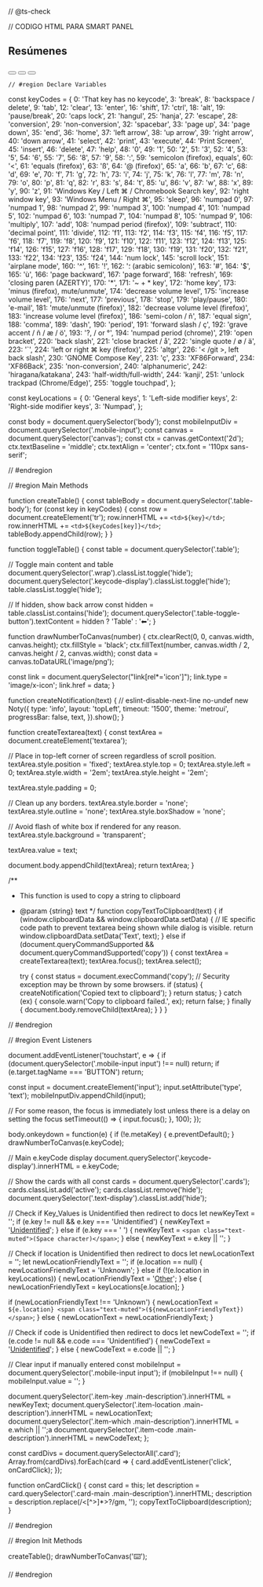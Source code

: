 // @ts-check

// CODIGO HTML PARA SMART PANEL
   <div id="panel-2" class="panel col-12">
        <div class="panel-hdr">
          <h2>
            Resúmenes
          </h2>
            <div class="panel-toolbar">
                <button class="btn btn-panel" data-action="panel-collapse" data-toggle="tooltip" data-offset="0,10" data-original-title="Collapse"></button>
                <button class="btn btn-panel" data-action="panel-fullscreen" data-toggle="tooltip" data-offset="0,10" data-original-title="Fullscreen"></button>
                <button class="btn btn-panel" data-action="panel-close" data-toggle="tooltip" data-offset="0,10" data-original-title="Close"></button>
            </div>
        </div>
        <div class="panel-container show">
            <div class="panel-content">
            </div>
        </div>
    </div>


    // #region Declare Variables

const keyCodes = {
  0: 'That key has no keycode',
  3: 'break',
  8: 'backspace / delete',
  9: 'tab',
  12: 'clear',
  13: 'enter',
  16: 'shift',
  17: 'ctrl',
  18: 'alt',
  19: 'pause/break',
  20: 'caps lock',
  21: 'hangul',
  25: 'hanja',
  27: 'escape',
  28: 'conversion',
  29: 'non-conversion',
  32: 'spacebar',
  33: 'page up',
  34: 'page down',
  35: 'end',
  36: 'home',
  37: 'left arrow',
  38: 'up arrow',
  39: 'right arrow',
  40: 'down arrow',
  41: 'select',
  42: 'print',
  43: 'execute',
  44: 'Print Screen',
  45: 'insert',
  46: 'delete',
  47: 'help',
  48: '0',
  49: '1',
  50: '2',
  51: '3',
  52: '4',
  53: '5',
  54: '6',
  55: '7',
  56: '8',
  57: '9',
  58: ':',
  59: 'semicolon (firefox), equals',
  60: '<',
  61: 'equals (firefox)',
  63: 'ß',
  64: '@ (firefox)',
  65: 'a',
  66: 'b',
  67: 'c',
  68: 'd',
  69: 'e',
  70: 'f',
  71: 'g',
  72: 'h',
  73: 'i',
  74: 'j',
  75: 'k',
  76: 'l',
  77: 'm',
  78: 'n',
  79: 'o',
  80: 'p',
  81: 'q',
  82: 'r',
  83: 's',
  84: 't',
  85: 'u',
  86: 'v',
  87: 'w',
  88: 'x',
  89: 'y',
  90: 'z',
  91: 'Windows Key / Left ⌘ / Chromebook Search key',
  92: 'right window key',
  93: 'Windows Menu / Right ⌘',
  95: 'sleep',
  96: 'numpad 0',
  97: 'numpad 1',
  98: 'numpad 2',
  99: 'numpad 3',
  100: 'numpad 4',
  101: 'numpad 5',
  102: 'numpad 6',
  103: 'numpad 7',
  104: 'numpad 8',
  105: 'numpad 9',
  106: 'multiply',
  107: 'add',
  108: 'numpad period (firefox)',
  109: 'subtract',
  110: 'decimal point',
  111: 'divide',
  112: 'f1',
  113: 'f2',
  114: 'f3',
  115: 'f4',
  116: 'f5',
  117: 'f6',
  118: 'f7',
  119: 'f8',
  120: 'f9',
  121: 'f10',
  122: 'f11',
  123: 'f12',
  124: 'f13',
  125: 'f14',
  126: 'f15',
  127: 'f16',
  128: 'f17',
  129: 'f18',
  130: 'f19',
  131: 'f20',
  132: 'f21',
  133: 'f22',
  134: 'f23',
  135: 'f24',
  144: 'num lock',
  145: 'scroll lock',
  151: 'airplane mode',
  160: '^',
  161: '!',
  162: '؛ (arabic semicolon)',
  163: '#',
  164: '$',
  165: 'ù',
  166: 'page backward',
  167: 'page forward',
  168: 'refresh',
  169: 'closing paren (AZERTY)',
  170: '*',
  171: '~ + * key',
  172: 'home key',
  173: 'minus (firefox), mute/unmute',
  174: 'decrease volume level',
  175: 'increase volume level',
  176: 'next',
  177: 'previous',
  178: 'stop',
  179: 'play/pause',
  180: 'e-mail',
  181: 'mute/unmute (firefox)',
  182: 'decrease volume level (firefox)',
  183: 'increase volume level (firefox)',
  186: 'semi-colon / ñ',
  187: 'equal sign',
  188: 'comma',
  189: 'dash',
  190: 'period',
  191: 'forward slash / ç',
  192: 'grave accent / ñ / æ / ö',
  193: '?, / or °',
  194: 'numpad period (chrome)',
  219: 'open bracket',
  220: 'back slash',
  221: 'close bracket / å',
  222: 'single quote / ø / ä',
  223: '`',
  224: 'left or right ⌘ key (firefox)',
  225: 'altgr',
  226: '< /git >, left back slash',
  230: 'GNOME Compose Key',
  231: 'ç',
  233: 'XF86Forward',
  234: 'XF86Back',
  235: 'non-conversion',
  240: 'alphanumeric',
  242: 'hiragana/katakana',
  243: 'half-width/full-width',
  244: 'kanji',
  251: 'unlock trackpad (Chrome/Edge)',
  255: 'toggle touchpad',
};

const keyLocations = {
  0: 'General keys',
  1: 'Left-side modifier keys',
  2: 'Right-side modifier keys',
  3: 'Numpad',
};

const body = document.querySelector('body');
const mobileInputDiv = document.querySelector('.mobile-input');
const canvas = document.querySelector('canvas');
const ctx = canvas.getContext('2d');
ctx.textBaseline = 'middle';
ctx.textAlign = 'center';
ctx.font = '110px sans-serif';

// #endregion

// #region Main Methods

function createTable() {
  const tableBody = document.querySelector('.table-body');
  for (const key in keyCodes) {
    const row = document.createElement('tr');
    row.innerHTML += `<td>${key}</td>`;
    row.innerHTML += `<td>${keyCodes[key]}</td>`;
    tableBody.appendChild(row);
  }
}

function toggleTable() {
  const table = document.querySelector('.table');

  // Toggle main content and table
  document.querySelector('.wrap').classList.toggle('hide');
  document.querySelector('.keycode-display').classList.toggle('hide');
  table.classList.toggle('hide');

  // If hidden, show back arrow
  const hidden = table.classList.contains('hide');
  document.querySelector('.table-toggle-button').textContent = hidden ? 'Table' : '⬅';
}

function drawNumberToCanvas(number) {
  ctx.clearRect(0, 0, canvas.width, canvas.height);
  ctx.fillStyle = 'black';
  ctx.fillText(number, canvas.width / 2, canvas.height / 2, canvas.width);
  const data = canvas.toDataURL('image/png');

  const link = document.querySelector("link[rel*='icon']");
  link.type = 'image/x-icon';
  link.href = data;
}

function createNotification(text) {
  // eslint-disable-next-line no-undef
  new Noty({
    type: 'info',
    layout: 'topLeft',
    timeout: '1500',
    theme: 'metroui',
    progressBar: false,
    text,
  }).show();
}

function createTextarea(text) {
  const textArea = document.createElement('textarea');

  // Place in top-left corner of screen regardless of scroll position.
  textArea.style.position = 'fixed';
  textArea.style.top = 0;
  textArea.style.left = 0;
  textArea.style.width = '2em';
  textArea.style.height = '2em';

  textArea.style.padding = 0;

  // Clean up any borders.
  textArea.style.border = 'none';
  textArea.style.outline = 'none';
  textArea.style.boxShadow = 'none';

  // Avoid flash of white box if rendered for any reason.
  textArea.style.background = 'transparent';

  textArea.value = text;

  document.body.appendChild(textArea);
  return textArea;
}

/**
 * This function is used to copy a string to clipboard
 * @param {string} text
 */
function copyTextToClipboard(text) {
  if (window.clipboardData && window.clipboardData.setData) {
    // IE specific code path to prevent textarea being shown while dialog is visible.
    return window.clipboardData.setData('Text', text);
  } else if (document.queryCommandSupported && document.queryCommandSupported('copy')) {
    const textArea = createTextarea(text);
    textArea.focus();
    textArea.select();

    try {
      const status = document.execCommand('copy'); // Security exception may be thrown by some browsers.
      if (status) {
        createNotification('Copied text to clipboard');
      }
      return status;
    } catch (ex) {
      console.warn('Copy to clipboard failed.', ex);
      return false;
    } finally {
      document.body.removeChild(textArea);
    }
  }
}

// #endregion

// #region Event Listeners

document.addEventListener('touchstart', e => {
  if (document.querySelector('.mobile-input input') !== null) return;
  if (e.target.tagName === 'BUTTON') return;

  const input = document.createElement('input');
  input.setAttribute('type', 'text');
  mobileInputDiv.appendChild(input);

  // For some reason, the focus is immediately lost unless there is a delay on setting the focus
  setTimeout(() => {
    input.focus();
  }, 100);
});

body.onkeydown = function(e) {
  if (!e.metaKey) {
    e.preventDefault();
  }
  drawNumberToCanvas(e.keyCode);

  // Main e.keyCode display
  document.querySelector('.keycode-display').innerHTML = e.keyCode;

  // Show the cards with all
  const cards = document.querySelector('.cards');
  cards.classList.add('active');
  cards.classList.remove('hide');
  document.querySelector('.text-display').classList.add('hide');

  // Check if Key_Values is Unidentified then redirect to docs
  let newKeyText = '';
  if (e.key != null && e.key === 'Unidentified') {
    newKeyText = '<a href="https://developer.mozilla.org/en-US/docs/Web/API/KeyboardEvent/key/Key_Values#Special_values" target="_blank" rel="noopener">Unidentified</a>';
  } else if (e.key === ' ') {
    newKeyText = `<span class="text-muted">(Space character)</span>`;
  } else {
    newKeyText = e.key || '';
  }

  // Check if location is Unidentified then redirect to docs
  let newLocationText = '';
  let newLocationFriendlyText = '';
  if (e.location == null) {
    newLocationFriendlyText = 'Unknown';
  } else if (!(e.location in keyLocations)) {
    newLocationFriendlyText = '<a href="https://developer.mozilla.org/en-US/docs/Web/API/KeyboardEvent/location" target="_blank" rel="noopener">Other</a>';
  } else {
    newLocationFriendlyText = keyLocations[e.location];
  }

  if (newLocationFriendlyText !== 'Unknown') {
    newLocationText = `${e.location} <span class="text-muted">(${newLocationFriendlyText})</span>`;
  } else {
    newLocationText = newLocationFriendlyText;
  }

  // Check if code is Unidentified then redirect to docs
  let newCodeText = '';
  if (e.code != null && e.code === 'Unidentified') {
    newCodeText = '<a href="https://w3c.github.io/uievents-code/#table-key-code-special" target="_blank" rel="noopener">Unidentified</a>';
  } else {
    newCodeText = e.code || '';
  }

  // Clear input if manually entered
  const mobileInput = document.querySelector('.mobile-input input');
  if (mobileInput !== null) {
    mobileInput.value = '';
  }

  document.querySelector('.item-key .main-description').innerHTML = newKeyText;
  document.querySelector('.item-location .main-description').innerHTML = newLocationText;
  document.querySelector('.item-which .main-description').innerHTML = e.which || '';a
  document.querySelector('.item-code .main-description').innerHTML = newCodeText;
};

const cardDivs = document.querySelectorAll('.card');
Array.from(cardDivs).forEach(card => {
  card.addEventListener('click', onCardClick);
});

function onCardClick() {
  const card = this;
  let description = card.querySelector('.card-main .main-description').innerHTML;
  description = description.replace(/<[^>]*>?/gm, '');
  copyTextToClipboard(description);
}

// #endregion

// #region Init Methods

createTable();
drawNumberToCanvas('⌨️');

// #endregion
